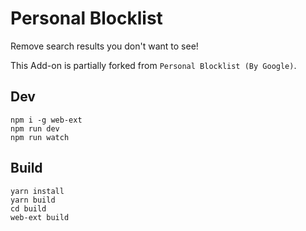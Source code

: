 # Personal Blocklist

Remove search results you don't want to see!

This Add-on is partially forked from `Personal Blocklist (By Google)`.

## Dev

```
npm i -g web-ext
npm run dev
npm run watch
```

## Build

```
yarn install
yarn build
cd build
web-ext build
```
